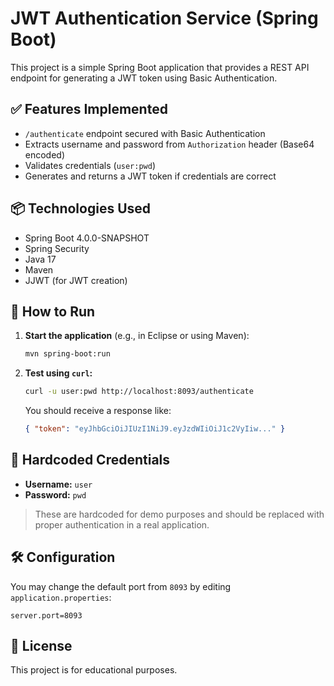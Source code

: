 # JWT Authentication Service (Spring Boot)

This project is a simple Spring Boot application that provides a REST API endpoint for generating a JWT token using Basic Authentication.

## ✅ Features Implemented

- `/authenticate` endpoint secured with Basic Authentication
- Extracts username and password from `Authorization` header (Base64 encoded)
- Validates credentials (`user:pwd`)
- Generates and returns a JWT token if credentials are correct

## 📦 Technologies Used

- Spring Boot 4.0.0-SNAPSHOT
- Spring Security
- Java 17
- Maven
- JJWT (for JWT creation)

## 🚀 How to Run

1. **Start the application** (e.g., in Eclipse or using Maven):
   ```bash
   mvn spring-boot:run
   ```

2. **Test using `curl`:**
   ```bash
   curl -u user:pwd http://localhost:8093/authenticate
   ```

   You should receive a response like:
   ```json
   { "token": "eyJhbGciOiJIUzI1NiJ9.eyJzdWIiOiJ1c2VyIiw..." }
   ```

## 🔐 Hardcoded Credentials

- **Username:** `user`
- **Password:** `pwd`

> These are hardcoded for demo purposes and should be replaced with proper authentication in a real application.

## 🛠 Configuration

You may change the default port from `8093` by editing `application.properties`:

```properties
server.port=8093
```

## 📄 License

This project is for educational purposes.